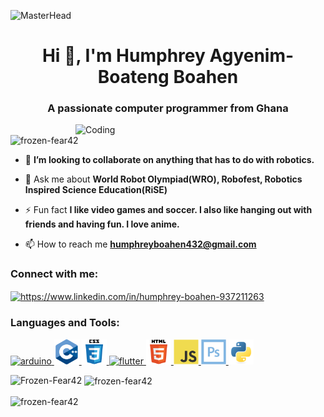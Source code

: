 ![MasterHead](https://user-images.githubusercontent.com/95478989/198955082-6e78ebb5-e1e4-49f9-8d32-6e5af3984dcd.gif)
<h1 align="center">Hi 👋, I'm Humphrey Agyenim-Boateng Boahen</h1>
<h3 align="center">A passionate computer programmer from Ghana</h3>
<img align="right" alt="Coding" width="400" src="https://media3.giphy.com/media/v1.Y2lkPTc5MGI3NjExZDRmNjA3MTdjZjMzY2UyOWI5YzZiMzMyOWFiMDgxN2E1OTZmY2RhNyZjdD1n/qgQUggAC3Pfv687qPC/giphy.gif")

<p align="left"> <img src="https://komarev.com/ghpvc/?username=frozen-fear42&label=Profile%20views&color=0e75b6&style=flat" alt="frozen-fear42" /> </p>


- 👯 **I’m looking to collaborate on anything that has to do with robotics.**

- 💬 Ask me about **World Robot Olympiad(WRO), Robofest, Robotics Inspired Science Education(RiSE)**

- ⚡ Fun fact **I like video games and soccer. I also like hanging out with friends and having fun. I love anime.**

- 📫 How to reach me **humphreyboahen432@gmail.com**

<h3 align="left">Connect with me:</h3>
<p align="left">
<a href="https://linkedin.com/in/humphrey-boahen-937211263" target="blank"><img align="center" src="https://raw.githubusercontent.com/rahuldkjain/github-profile-readme-generator/master/src/images/icons/Social/linked-in-alt.svg" alt="https://www.linkedin.com/in/humphrey-boahen-937211263" height="30" width="40" /></a>
</p>

<h3 align="left">Languages and Tools:</h3>
<p align="left"> <a href="https://www.arduino.cc/" target="_blank" rel="noreferrer"> <img src="https://cdn.worldvectorlogo.com/logos/arduino-1.svg" alt="arduino" width="40" height="40"/> </a> <a href="https://www.w3schools.com/cpp/" target="_blank" rel="noreferrer"> <img src="https://raw.githubusercontent.com/devicons/devicon/master/icons/cplusplus/cplusplus-original.svg" alt="cplusplus" width="40" height="40"/> </a> <a href="https://www.w3schools.com/css/" target="_blank" rel="noreferrer"> <img src="https://raw.githubusercontent.com/devicons/devicon/master/icons/css3/css3-original-wordmark.svg" alt="css3" width="40" height="40"/> </a> <a href="https://flutter.dev" target="_blank" rel="noreferrer"> <img src="https://www.vectorlogo.zone/logos/flutterio/flutterio-icon.svg" alt="flutter" width="40" height="40"/> </a> <a href="https://www.w3.org/html/" target="_blank" rel="noreferrer"> <img src="https://raw.githubusercontent.com/devicons/devicon/master/icons/html5/html5-original-wordmark.svg" alt="html5" width="40" height="40"/> </a> <a href="https://developer.mozilla.org/en-US/docs/Web/JavaScript" target="_blank" rel="noreferrer"> <img src="https://raw.githubusercontent.com/devicons/devicon/master/icons/javascript/javascript-original.svg" alt="javascript" width="40" height="40"/> </a> <a href="https://www.photoshop.com/en" target="_blank" rel="noreferrer"> <img src="https://raw.githubusercontent.com/devicons/devicon/master/icons/photoshop/photoshop-line.svg" alt="photoshop" width="40" height="40"/> </a> <a href="https://www.python.org" target="_blank" rel="noreferrer"> <img src="https://raw.githubusercontent.com/devicons/devicon/master/icons/python/python-original.svg" alt="python" width="40" height="40"/> </a> </p>

<p><img align="left" src="https://github-readme-stats.vercel.app/api/top-langs?username=Frozen-Fear42&show_icons=true&locale=en&layout=compact" alt="Frozen-Fear42" /></p>

<p>&nbsp;<img align="center" src="https://github-readme-stats.vercel.app/api?username=frozen-fear42&show_icons=true&locale=en" alt="frozen-fear42" /></p>

<p><img align="center" src="https://github-readme-streak-stats.herokuapp.com/?user=frozen-fear42&" alt="frozen-fear42" /></p>
